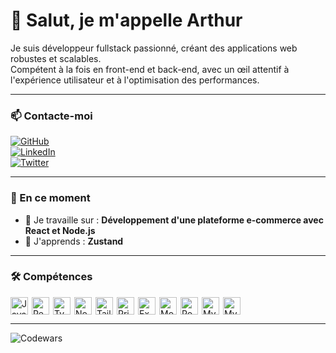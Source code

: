 # 👋 Salut, je m'appelle Arthur

Je suis développeur fullstack passionné, créant des applications web robustes et scalables.  
Compétent à la fois en front-end et back-end, avec un œil attentif à l'expérience utilisateur et à l'optimisation des performances.

---

### 📫 Contacte-moi

[![GitHub](https://img.shields.io/badge/GitHub-100000?logo=github&logoColor=white)](https://github.com/ton-profil)  
[![LinkedIn](https://img.shields.io/badge/LinkedIn-0077B5?logo=linkedin&logoColor=white)](https://linkedin.com/in/ton-profil)  
[![Twitter](https://img.shields.io/badge/Twitter-000000?logo=twitter&logoColor=white)](https://twitter.com/ton-profil)

---

### 🚀 En ce moment

- 💼 Je travaille sur : **Développement d'une plateforme e-commerce avec React et Node.js**  
- 🌱 J'apprends : **Zustand**  

---

### 🛠️ Compétences

<div style="display: flex; flex-wrap: wrap; gap: 6px; justify-content: flex-start;">
  <img src="https://img.shields.io/badge/JavaScript-F7DF1C?logo=javascript&logoColor=white" alt="JavaScript" height="28" />
  <img src="https://img.shields.io/badge/React-20232A?logo=react&logoColor=61DAFB" alt="React" height="28" />
  <img src="https://img.shields.io/badge/TypeScript-3178C6?logo=typescript&logoColor=white" alt="TypeScript" height="28" />
  <img src="https://img.shields.io/badge/Node.js-8CC84B?logo=node.js&logoColor=white" alt="Node.js" height="28" />
  <img src="https://img.shields.io/badge/Tailwind_CSS-38B2AC?logo=tailwind-css&logoColor=white" alt="Tailwind CSS" height="28" />
  <img src="https://img.shields.io/badge/Prisma-2D3748?logo=prisma&logoColor=white" alt="Prisma" height="28" />
  <img src="https://img.shields.io/badge/Express-000000?logo=express&logoColor=white" alt="Express" height="28" />
  <img src="https://img.shields.io/badge/MongoDB-4EA94B?logo=mongodb&logoColor=white" alt="MongoDB" height="28" />
  <img src="https://img.shields.io/badge/PostgreSQL-316192?logo=postgresql&logoColor=white" alt="PostgreSQL" height="28" />
  <img src="https://img.shields.io/badge/MySQL-4479A1?logo=mysql&logoColor=white" alt="MySQL" height="28" />
  <img src="https://img.shields.io/badge/GoogleADK-4479A1?logo=googleadk&logoColor=white" alt="MySQL" height="28" />
</div>

---


  ![Codewars](https://github.r2v.ch/codewars?user=kyu-dev&theme=gradient_purple_dark)

